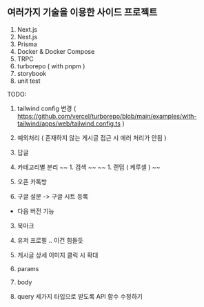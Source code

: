 ## 여러가지 기술을 이용한 사이드 프로젝트
1. Next.js
2. Nest.js
3. Prisma
4. Docker & Docker Compose
5. TRPC
6. turborepo ( with pnpm )
7. storybook
8. unit test

TODO:
1. tailwind config 변경 ( https://github.com/vercel/turborepo/blob/main/examples/with-tailwind/apps/web/tailwind.config.ts )


1. 예외처리 ( 존재하지 않는 게시글 접근 시 에러 처리가 안됨 )


1. 답글
1. 카테고리별 분리
~~ 1. 검색 ~~
~~ 1. 랜덤 ( 케루셀 ) ~~
1. 오픈 카톡방
1. 구글 설문 -> 구글 시트 등록

+ 다음 버전 기능
3. 북마크 
4. 유저 프로필 .. 이건 힘들듯
1. 게시글 상세 이미지 클릭 시 확대



1. params
2. body
3. query
세가지 타입으로 받도록 API 함수 수정하기
